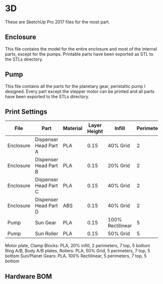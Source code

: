 # 3D

These are SketchUp Pro 2017 files for the most part.

## Enclosure

This file contains the model for the entire enclosure and most of the internal parts, except for the
pumps. Printable parts have been exported as STL to the STLs directory.

## Pump

This file contains all the parts for the planetary gear, peristaltic pump I designed. Every part except
the stepper motor can be printed and all parts have been exported to the STLs directory.

## Print Settings

File            | Part                        | Material  | Layer Height| Infill            | Perimeters| Top/Bot   | Quantity
---             | ---                         | ---       | ---         | ---               | ---       | ---       | ---
Enclosure       | Dispenser Head Part A       | PLA       | 0.15        | 40% Grid          | 2         | 7/5       | 1
Enclosure       | Dispenser Head Part B       | PLA       | 0.15        | 20% Grid          | 2         | 7/5       | 1
Enclosure       | Dispenser Head Part C       | PLA       | 0.15        | 40% Grid          | 2         | 7/5       | 1
Enclosure       | Dispenser Head Part D       | ABS       | 0.15        | 40% Grid          | 2         | 7/5       | 1
Pump            | Sun Gear                    | PLA       | 0.15        | 100% Rectilinear  | 5         | 7/5       | 32
Pump            | Sun Roller                  | PLA       | 0.15        | 50% Grid          | 5         | 7/5       | 16


Motor plate, Clamp Blocks: PLA, 20% infill, 2 perimeters, 7 top, 5 bottom
Ring A/B, Body A/B plates, Rollers: PLA, 50% Grid, 5 perimeters, 7 top, 5 bottom
Sun/Planet Gears: PLA, 100% Rectilinear, 5 perimeters, 7 top, 5 bottom


## Hardware BOM

